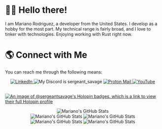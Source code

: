 # 👋🏽 Hello there!

I am Mariano Rodriguez, a developer from the United States.
I develop as a hobby for the most part.
My technical range is fairly broad, and I love to tinker with technologies.
Enjoying working with Rust right now.

# 🌎 Connect with Me

You can reach me through the following means:
<div align="center">
    <a href="https://www.linkedin.com/in/mariano-rodriguez-1b1295243">
        <img src="https://img.shields.io/badge/LinkedIn-0077B5?logo=linkedin&logoColor=white" alt="LinkedIn"/>
    </a>
    <img src="https://img.shields.io/badge/Discord-%235865F2.svg?&logo=discord&logoColor=white" title="My Discord is sergeant_savage" alt="My Discord is sergeant_savage"/>
    <a href="mailto:amr001.us@proton.me">
        <img src="https://img.shields.io/badge/Proton%20Mail-6D4AFF?logo=protonmail&logoColor=fff" alt="Proton Mail"/>
    </a>
    <a href="https://www.youtube.com/@marianorodriguez9257">
        <img src="https://img.shields.io/badge/YouTube-%23FF0000.svg?logo=YouTube&logoColor=white" alt="YouTube"/>
    </a>
</div>

<br>

[![An image of @sergeantsavage's Holopin badges, which is a link to view their full Holopin profile](https://holopin.me/sergeantsavage)](https://holopin.io/@sergeantsavage)
<!--
**sergeant-savage/sergeant-savage** is a ✨ _special_ ✨ repository because its `README.md` (this file) appears on your GitHub profile.

Here are some ideas to get you started:

- 🔭 I’m currently working on ...
- 🌱 I’m currently learning ...
- 👯 I’m looking to collaborate on ...
- 🤔 I’m looking for help with ...
- 💬 Ask me about ...
- 📫 How to reach me: ...
- 😄 Pronouns: ...
- ⚡ Fun fact: ...
-->
<div align="center">
    <img src="http://github-profile-summary-cards.vercel.app/api/cards/profile-details?username=mariano-f-r&theme=gruvbox" alt="Mariano's GitHub Stats"/>
</div>

<div align="center">
    <img src="http://github-profile-summary-cards.vercel.app/api/cards/most-commit-language?username=mariano-f-r&theme=gruvbox" alt="Mariano's GitHub Stats"/>
    <img src="http://github-profile-summary-cards.vercel.app/api/cards/repos-per-language?username=mariano-f-r&theme=gruvbox" alt="Mariano's GitHub Stats"/>
    <img src="http://github-profile-summary-cards.vercel.app/api/cards/stats?username=mariano-f-r&theme=gruvbox" alt="Mariano's GitHub Stats"/>
    <img src="http://github-profile-summary-cards.vercel.app/api/cards/productive-time?username=mariano-f-r&theme=gruvbox&utcOffset=-5" alt="Mariano's GitHub Stats"/>
</div>
